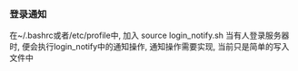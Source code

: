 ### 登录通知
在~/.bashrc或者/etc/profile中, 加入
source login_notify.sh
当有人登录服务器时, 便会执行login_notify中的通知操作, 通知操作需要实现, 当前只是简单的写入文件中
